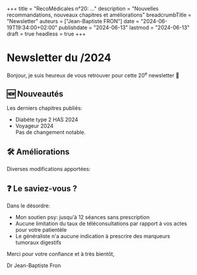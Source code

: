 +++
title = "RecoMédicales n°20:  ..."
description = "Nouvelles recommandations, nouveaux chapitres et améliorations"
breadcrumbTitle = "Newsletter"
auteurs = ["Jean-Baptiste FRON"]
date = "2024-06-19T19:34:00+02:00"
publishdate = "2024-06-13"
lastmod = "2024-06-13"
draft = true
headless = true
+++

# Newsletter du /2024

Bonjour, je suis heureux de vous retrouver pour cette 20<sup>e</sup> newsletter 📰

## 🆕 Nouveautés

Les derniers chapitres publiés:

- Diabète type 2 HAS 2024
- Voyageur 2024  
  Pas de changement notable.

## 🛠️ Améliorations

Diverses modifications apportées:



## ❓ Le saviez-vous ?

Dans le désordre:

- Mon soutien psy: jusqu'à 12 séances sans prescription
- Aucune limitation du taux de téléconsultations par rapport à vos actes pour votre patientèle
- Le généraliste n'a aucune indication à prescrire des marqueurs tumoraux digestifs

Merci pour votre confiance et à très bientôt,

Dr Jean-Baptiste Fron
